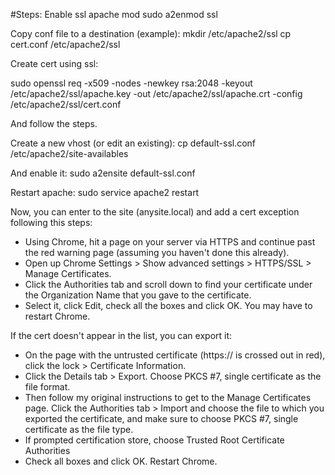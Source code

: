 #Steps:
Enable  ssl apache mod
sudo a2enmod ssl

Copy conf file to a destination (example):
mkdir /etc/apache2/ssl
cp cert.conf /etc/apache2/ssl

Create cert using ssl:

sudo openssl req -x509 -nodes -newkey rsa:2048 -keyout /etc/apache2/ssl/apache.key -out /etc/apache2/ssl/apache.crt -config /etc/apache2/ssl/cert.conf

And follow the steps.

Create a new vhost (or edit an existing):
cp default-ssl.conf /etc/apache2/site-availables

And enable it:
sudo a2ensite default-ssl.conf

Restart apache:
sudo service apache2 restart

Now, you can enter to the site (anysite.local) and add a cert exception following this steps:

- Using Chrome, hit a page on your server via HTTPS and continue past the red warning page (assuming you haven't done this already).
- Open up Chrome Settings > Show advanced settings > HTTPS/SSL > Manage Certificates.
- Click the Authorities tab and scroll down to find your certificate under the Organization Name that you gave to the certificate.
- Select it, click Edit, check all the boxes and click OK. You may have to restart Chrome.

If the cert doesn't appear in the list, you can export it:
- On the page with the untrusted certificate (https:// is crossed out in red), click the lock > Certificate Information.
- Click the Details tab > Export. Choose PKCS #7, single certificate as the file format.
- Then follow my original instructions to get to the Manage Certificates page. Click the Authorities tab > Import and choose the file to which you exported the certificate, and make sure to choose PKCS  #7, single certificate as the file type.
- If prompted certification store, choose Trusted Root Certificate Authorities
- Check all boxes and click OK. Restart Chrome.
